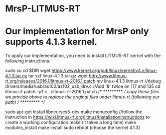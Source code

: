 # MrsP-LITMUS-RT
# Our implementation for MrsP only supports 4.1.3 kernel.
To apply our implementation, you need to install LITMUS-RT kernel with the following instructions:

sudo su
cd $DIR
wget https://www.kernel.org/pub/linux/kernel/v4.x/linux-4.1.3.tar.gz
tar xzf linux-4.1.3.tar.gz
wget http://www.litmus-rt.org/releases/2016.1/litmus-rt-2016.1.patch
mv linux-4.1.3 litmus-rt
//debug drivers/media/usb/as102/as102_usb_drv.c //Add '&' twice on 117 and 135
cd litmus-rt
patch -p1 < ../litmus-rt-2016.1.patch
/* ********* */
copy these files we provide above to replace the original files under litmus-rt (following our path)
/* ********* */

sudo apt-get install libncurses5-dev
make menuconfig
//follow the instruction in https://wiki.litmus-rt.org/litmus/InstallationInstructions to create a working configuration
make (it takes a long time)
make modules_install
make install
sudo reboot (choose the kernel 4.1.3)

